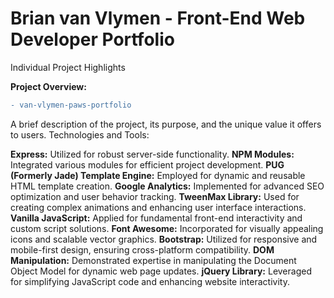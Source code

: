 # Brian van Vlymen - Front-End Web Developer Portfolio 
Individual Project Highlights

**Project Overview:**

```diff
- van-vlymen-paws-portfolio
```



A brief description of the project, its purpose, and the unique value it offers to users.
Technologies and Tools:


   **Express:** Utilized for robust server-side functionality.
   **NPM Modules:** Integrated various modules for efficient project development.
   **PUG (Formerly Jade) Template Engine:** Employed for dynamic and reusable HTML template creation.
   **Google Analytics:** Implemented for advanced SEO optimization and user behavior tracking.
   **TweenMax Library:** Used for creating complex animations and enhancing user interface interactions.
   **Vanilla JavaScript:** Applied for fundamental front-end interactivity and custom script solutions.
   **Font Awesome:** Incorporated for visually appealing icons and scalable vector graphics.
   **Bootstrap:** Utilized for responsive and mobile-first design, ensuring cross-platform compatibility.
   **DOM Manipulation:** Demonstrated expertise in manipulating the Document Object Model for dynamic web page updates.
   **jQuery Library:** Leveraged for simplifying JavaScript code and enhancing website interactivity.

